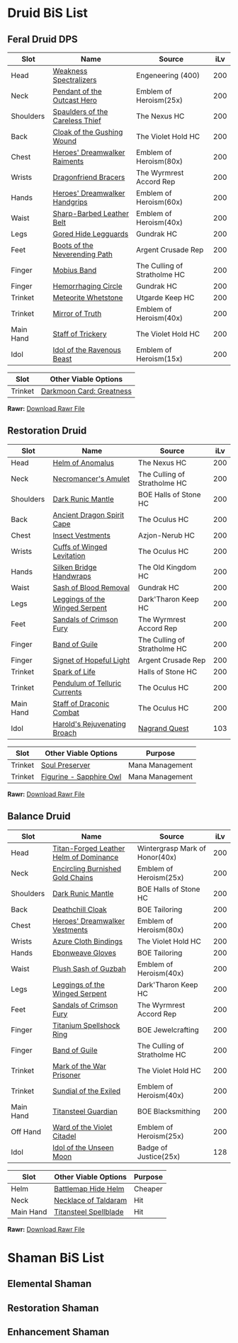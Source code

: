 # Druid BiS List
## Feral Druid DPS
|  Slot           | Name                                                                                   | Source                         | iLv                        |
|-----------------|----------------------------------------------------------------------------------------|--------------------------------|----------------------------|
| Head            | [Weakness Spectralizers](https://wotlk.evowow.com/?item=42550)                         | Engeneering (400)              | 200                        |
| Neck            | [Pendant of the Outcast Hero](https://wotlk.evowow.com/?item=40678)                    | Emblem of Heroism(25x)         | 200                        |
| Shoulders       | [Spaulders of the Careless Thief](https://wotlk.evowow.com/?item=37139)                | The Nexus HC                   | 200                        |
| Back            | [Cloak of the Gushing Wound](https://wotlk.evowow.com/?item=43406)                     | The Violet Hold HC             | 200                        |
| Chest           | [Heroes' Dreamwalker Raiments](https://wotlk.evowow.com/?item=39554)                   | Emblem of Heroism(80x)         | 200                        |
| Wrists          | [Dragonfriend Bracers](https://wotlk.evowow.com/?item=44203)                           | The Wyrmrest Accord Rep        | 200                        |
| Hands           | [Heroes' Dreamwalker Handgrips](https://wotlk.evowow.com/?item=39557)                  | Emblem of Heroism(60x)         | 200                        |
| Waist           | [Sharp-Barbed Leather Belt](https://wotlk.evowow.com/?item=37194)                      | Emblem of Heroism(40x)         | 200                        |
| Legs            | [Gored Hide Legguards](https://wotlk.evowow.com/?item=37644)                           | Gundrak HC                     | 200                        |
| Feet            | [Boots of the Neverending Path](https://wotlk.evowow.com/?item=44297)                  | Argent Crusade Rep             | 200                        |
| Finger          | [Mobius Band](https://wotlk.evowow.com/?item=37685)                                    | The Culling of Stratholme HC   | 200                        |
| Finger          | [Hemorrhaging Circle](https://wotlk.evowow.com/?item=37642)                            | Gundrak HC                     | 200                        |
| Trinket         | [Meteorite Whetstone](https://wotlk.evowow.com/?item=37390)                            | Utgarde Keep HC                | 200                        |
| Trinket         | [Mirror of Truth](https://wotlk.evowow.com/?item=40684)                                | Emblem of Heroism(40x)         | 200                        |
| Main Hand       | [Staff of Trickery](https://wotlk.evowow.com/?item=37883)                              | The Violet Hold HC             | 200                        |
| Idol            | [Idol of the Ravenous Beast](https://wotlk.evowow.com/?item=40713)                     | Emblem of Heroism(15x)         | 200                        |

|  Slot           |  Other Viable Options                                            |
|-----------------|------------------------------------------------------------------|
| Trinket         |[Darkmoon Card: Greatness](https://wotlk.evowow.com/?item=44253)  |

**Rawr:**
[Download Rawr File](https://downgit.github.io/#/home?url=https://github.com/boros7266/World-of-Warcraft-3.3.5-Complete-PvE-BiS-Pre-Raid-List/blob/main/Rawr_Files/Feral_DPS_Pre_Naxx.xml)

## Restoration Druid
|  Slot           | Name                                                                                   | Source                                                 | iLv |
|-----------------|----------------------------------------------------------------------------------------|--------------------------------------------------------|-----|
| Head            | [Helm of Anomalus](https://wotlk.evowow.com/?item=37149)                               | The Nexus HC                                           | 200 |
| Neck            | [Necromancer's Amulet](https://wotlk.evowow.com/?item=40678)                           | The Culling of Stratholme HC                           | 200 |
| Shoulders       | [Dark Runic Mantle](https://wotlk.evowow.com/?item=37673)                              | BOE Halls of Stone HC                                  | 200 |
| Back            | [Ancient Dragon Spirit Cape](https://wotlk.evowow.com/?item=37291)                     | The Oculus HC                                          | 200 |
| Chest           | [Insect Vestments](https://wotlk.evowow.com/?item=37236)                               | Azjon-Nerub HC                                         | 200 |
| Wrists          | [Cuffs of Winged Levitation](https://wotlk.evowow.com/?item=37361)                     | The Oculus HC                                          | 200 |
| Hands           | [Silken Bridge Handwraps](https://wotlk.evowow.com/?item=43287)                        | The Old Kingdom HC                                     | 200 |
| Waist           | [Sash of Blood Removal](https://wotlk.evowow.com/?item=37643)                          | Gundrak HC                                             | 200 |
| Legs            | [Leggings of the Winged Serpent](https://wotlk.evowow.com/?item=37791)                 | Dark'Tharon Keep HC                                    | 200 |
| Feet            | [Sandals of Crimson Fury](https://wotlk.evowow.com/?item=44202)                        | The Wyrmrest Accord Rep                                | 200 |
| Finger          | [Band of Guile](https://wotlk.evowow.com/?item=37694)                                  | The Culling of Stratholme HC                           | 200 |
| Finger          | [Signet of Hopeful Light](https://wotlk.evowow.com/?item=37642)                        | Argent Crusade Rep                                     | 200 |
| Trinket         | [Spark of Life](https://wotlk.evowow.com/?item=37657)                                  | Halls of Stone HC                                      | 200 |
| Trinket         | [Pendulum of Telluric Currents](https://wotlk.evowow.com/?item=37264)                  | The Oculus HC                                          | 200 |
| Main Hand       | [Staff of Draconic Combat](https://wotlk.evowow.com/?item=37360)                       | The Oculus HC                                          | 200 |
| Idol            | [Harold's Rejuvenating Broach](https://wotlk.evowow.com/?item=25643)                   | [Nagrand Quest](https://wotlk.evowow.com/?quest=9852)  | 103 |

|  Slot           |  Other Viable Options                                                             | Purpose             |
|-----------------|-----------------------------------------------------------------------------------|---------------------|
| Trinket         | [Soul Preserver](https://wotlk.evowow.com/?item=37111)                            | Mana Management     |
| Trinket         | [Figurine - Sapphire Owl](https://wotlk.evowow.com/?item=42413)                   | Mana Management     |

**Rawr:**
[Download Rawr File](https://downgit.github.io/#/home?url=https://github.com/boros7266/World-of-Warcraft-3.3.5-Complete-PvE-BiS-Pre-Raid-List/blob/main/Rawr_Files/Resto_Pre_Naxx.xml)

## Balance Druid
|  Slot           | Name                                                                                   | Source                         | iLv                        |
|-----------------|----------------------------------------------------------------------------------------|--------------------------------|----------------------------|
| Head            | [Titan-Forged Leather Helm of Dominance](https://wotlk.evowow.com/?item=44907)         | Wintergrasp Mark of Honor(40x) | 200                        |
| Neck            | [Encircling Burnished Gold Chains](https://wotlk.evowow.com/?item=40680)               | Emblem of Heroism(25x)         | 200                        |
| Shoulders       | [Dark Runic Mantle](https://wotlk.evowow.com/?item=37673)                              | BOE Halls of Stone HC          | 200                        |
| Back            | [Deathchill Cloak](https://wotlk.evowow.com/?item=41610)                               | BOE Tailoring                  | 200                        |
| Chest           | [Heroes' Dreamwalker Vestments](https://wotlk.evowow.com/?item=39547)                  | Emblem of Heroism(80x)         | 200                        |
| Wrists          | [Azure Cloth Bindings](https://wotlk.evowow.com/?item=37884)                           | The Violet Hold HC             | 200                        |
| Hands           | [Ebonweave Gloves](https://wotlk.evowow.com/?item=42111)                               | BOE Tailoring                  | 200                        |
| Waist           | [Plush Sash of Guzbah](https://wotlk.evowow.com/?item=40696)                           | Emblem of Heroism(40x)         | 200                        |
| Legs            | [Leggings of the Winged Serpent](https://wotlk.evowow.com/?item=37791)                 | Dark'Tharon Keep HC            | 200                        |
| Feet            | [Sandals of Crimson Fury](https://wotlk.evowow.com/?item=44202)                        | The Wyrmrest Accord Rep        | 200                        |
| Finger          | [Titanium Spellshock Ring](https://wotlk.evowow.com/?item=42644)                       | BOE Jewelcrafting              | 200                        |
| Finger          | [Band of Guile](https://wotlk.evowow.com/?item=37694)                                  | The Culling of Stratholme HC   | 200                        |
| Trinket         | [Mark of the War Prisoner](https://wotlk.evowow.com/?item=37873)                       | The Violet Hold HC             | 200                        |
| Trinket         | [Sundial of the Exiled](https://wotlk.evowow.com/?item=40682)                          | Emblem of Heroism(40x)         | 200                        |
| Main Hand       | [Titansteel Guardian](https://wotlk.evowow.com/?item=41384)                            | BOE Blacksmithing              | 200                        |
| Off Hand        | [Ward of the Violet Citadel](https://wotlk.evowow.com/?item=40698)                     | Emblem of Heroism(25x)         | 200                        |
| Idol            | [Idol of the Unseen Moon](https://wotlk.evowow.com/?item=33510)                        | Badge of Justice(25x)          | 128                        |

|  Slot           |  Other Viable Options                                                             | Purpose             |
|-----------------|-----------------------------------------------------------------------------------|---------------------|
| Helm            | [Battlemap Hide Helm](https://wotlk.evowow.com/?item=37180)                       | Cheaper             |
| Neck            | [Necklace of Taldaram](https://wotlk.evowow.com/?item=37595)                      | Hit                 |
| Main Hand       | [Titansteel Spellblade](https://wotlk.evowow.com/?item=45085)                     | Hit                 |

**Rawr:**
[Download Rawr File](https://downgit.github.io/#/home?url=https://github.com/boros7266/World-of-Warcraft-3.3.5-Complete-PvE-BiS-Pre-Raid-List/blob/main/Rawr_Files/Balance_Pre_Naxx.xml)

# Shaman BiS List
## Elemental Shaman
## Restoration Shaman
## Enhancement Shaman
